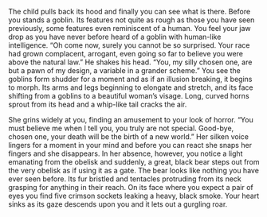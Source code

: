 The child pulls back its hood and finally you can see what is there. Before you stands a goblin. Its features not quite as rough as those you have seen previously, some features even reminiscent of a human. You feel your jaw drop as you have never before heard of a goblin with human-like intelligence. “Oh come now, surely you cannot be so surprised. Your race had grown complacent, arrogant, even going so far to believe you were above the natural law.” He shakes his head. “You, my silly chosen one, are but a pawn of my design, a variable in a grander scheme.” You see the goblins form shudder for a moment and as if an illusion breaking, it begins to morph. Its arms and legs beginning to elongate and stretch, and its face shifting from a goblins to a beautiful woman’s visage. Long, curved horns sprout from its head and a whip-like tail cracks the air.

She grins widely at you, finding an amusement to your look of horror. “You must believe me when I tell you, you truly are not special. Good-bye, chosen one, your death will be the birth of a new world.” Her silken voice lingers for a moment in your mind and before you can react she snaps her fingers and she disappears. In her absence, however, you notice a light emanating from the obelisk and suddenly, a great, black bear steps out from the very obelisk as if using it as a gate. The bear looks like nothing you have ever seen before. Its fur bristled and tentacles protruding from its neck grasping for anything in their reach. On its face where you expect a pair of eyes you find five crimson sockets leaking a heavy, black smoke. Your heart sinks as its gaze descends upon you and it lets out a gurgling roar.
